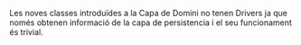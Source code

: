 Les noves classes introduïdes a la Capa de Domini no tenen Drivers ja que només
obtenen informació de la capa de persistencia i el seu funcionament és trivial.